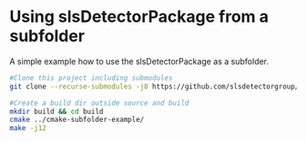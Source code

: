 # Using slsDetectorPackage from a subfolder
A simple example how to use the slsDetectorPackage as a subfolder.

```bash
#Clone this project including submodules
git clone --recurse-submodules -j8 https://github.com/slsdetectorgroup/cmake-subfolder-example.git

#Create a build dir outside source and build
mkdir build && cd build
cmake ../cmake-subfolder-example/
make -j12

```
